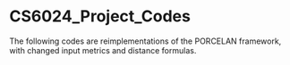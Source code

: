 # CS6024_Project_Codes
The following codes are reimplementations of the PORCELAN framework, with changed input metrics and distance formulas.
